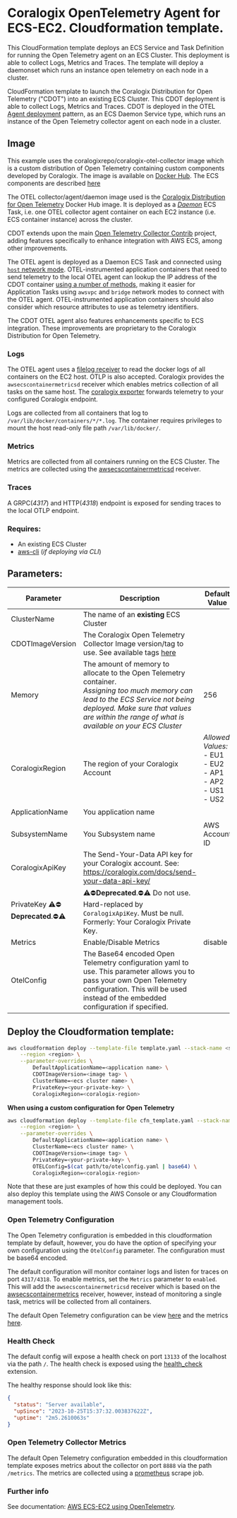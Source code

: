 # Coralogix OpenTelemetry Agent for ECS-EC2. Cloudformation template.

This CloudFormation template deploys an ECS Service and Task Definition for running the Open Telemetry agent on an ECS Cluster. This deployment is able to collect Logs, Metrics and Traces. The template will deploy a daemonset which runs an instance open telemetry on each node in a cluster.

CloudFormation template to launch the Coralogix Distribution for Open Telemetry ("CDOT") into an existing ECS Cluster. This CDOT deployment is able to collect Logs, Metrics and Traces. CDOT is deployed in the OTEL [Agent deployment](https://opentelemetry.io/docs/collector/deployment/agent/) pattern, as an ECS Daemon Service type, which runs an instance of the Open Telemetry collector agent on each node in a cluster.

## Image

<!--
'solution' vs 'example'. We are as a team already supporting this repo. What should be our actual support posture? If this repo is positioned as "supported" by CX? Then:'This solution', is more accurate than:'This example'.
-->
This example uses the coralogixrepo/coralogix-otel-collector image which is a custom distribution of Open Telemetry containing custom components developed by Coralogix. The image is available on [Docker Hub](https://hub.docker.com/r/coralogixrepo/coralogix-otel-collector). The ECS components are described [here](./components.md)

The OTEL collector/agent/daemon image used is the [Coralogix Distribution for Open Telemetry](https://hub.docker.com/r/coralogixrepo/coralogix-otel-collector) Docker Hub image. It is deployed as a [_Daemon_](https://docs.aws.amazon.com/AmazonECS/latest/developerguide/ecs_services.html#service_scheduler_daemon) ECS Task, i.e. one OTEL collector agent container on each EC2 instance (i.e. ECS container instance) across the cluster.

CDOT extends upon the main [Open Telemetry Collector Contrib](https://github.com/open-telemetry/opentelemetry-collector-contrib) project, adding features specifically to enhance integration with AWS ECS, among other improvements.

The OTEL agent is deployed as a Daemon ECS Task and connected using [```host``` network mode](https://docs.aws.amazon.com/AmazonECS/latest/bestpracticesguide/networking-networkmode-host.html). OTEL-instrumented application containers that need to send telemetry to the local OTEL agent can lookup the IP address of the CDOT container [using a number of methods](https://coralogix.com/docs/opentelemetry-using-ecs-ec2/#otel-agent-network-service-discovery), making it easier for Application Tasks using ```awsvpc``` and ```bridge``` network modes to connect with the OTEL agent. OTEL-instrumented application containers should also consider which resource attributes to use as telemetry identifiers.

The CDOT OTEL agent also features enhancements specific to ECS integration. These improvements are proprietary to the Coralogix Distribution for Open Telemetry.

### Logs

The OTEL agent uses a [filelog receiver](https://github.com/open-telemetry/opentelemetry-collector-contrib/tree/main/receiver/filereceiver) to read the docker logs of all containers on the EC2 host. OTLP is also accepted. Coralogix provides the ```awsecscontainermetricsd``` receiver which enables metrics collection of all tasks on the same host. The [coralogix exporter](https://github.com/open-telemetry/opentelemetry-collector-contrib/tree/main/exporter/coralogixexporter) forwards telemetry to your configured Coralogix endpoint.

Logs are collected from all containers that log to `/var/lib/docker/containers/*/*.log`.
The container requires privileges to mount the host read-only file path `/var/lib/docker/`.

### Metrics

Metrics are collected from all containers running on the ECS Cluster. The metrics are collected using the [awsecscontainermetricsd](./components.md#awsecscontainermetricsd) receiver.

### Traces

A GRPC(*4317*) and HTTP(*4318*) endpoint is exposed for sending traces to the local OTLP endpoint.

### Requires:

- An existing ECS Cluster
- [aws-cli]() (*if deploying via CLI*)

## Parameters:

| Parameter        | Description                                                                                                                                                                                                                          | Default Value                                                                | Required           |
|------------------|--------------------------------------------------------------------------------------------------------------------------------------------------------------------------------------------------------------------------------------|------------------------------------------------------------------------------|--------------------|
| ClusterName      | The name of an **existing** ECS Cluster                                                                                                                                                                                              |                                                                              | :heavy_check_mark: |
| CDOTImageVersion | The Coralogix Open Telemetry Collector Image version/tag to use. See available tags [here](https://hub.docker.com/r/coralogixrepo/coralogix-otel-collector/tags)                                                                     |                                                                              |                    |
| Memory           | The amount of memory to allocate to the Open Telemetry container.<br>*Assigning too much memory can lead to the ECS Service not being deployed. Make sure that values are within the range of what is available on your ECS Cluster* | 256                                                                          |                    |
| CoralogixRegion  | The region of your Coralogix Account                                                                                                                                                                                                 | *Allowed Values:* <br>- EU1<br>- EU2<br>- AP1<br>- AP2<br>- US1<br>- US2   | :heavy_check_mark: |
| ApplicationName  | You application name                                                                                                                                                                                                                 |                                                                              | :heavy_check_mark: |
| SubsystemName    | You Subsystem name                                                                                                                                                                                                                   | AWS Account ID                                                               | :heavy_check_mark: |
| CoralogixApiKey | The Send-Your-Data API key for your Coralogix account. See: https://coralogix.com/docs/send-your-data-api-key/ |                                                                              | :heavy_check_mark: |
| PrivateKey :warning::no_entry:__Deprecated__.:no_entry::warning: | :warning::no_entry:__Deprecated__.:no_entry::warning: Do not use. Hard-replaced by `CoralogixApiKey`. Must be null. Formerly: Your Coralogix Private Key. |                                                                              | :no_entry: |
| Metrics          | Enable/Disable Metrics                                                                                                                                                                                                               | disable                                                                      |                    |
| OtelConfig       | The Base64 encoded Open Telemetry configuration yaml to use. This parameter allows you to pass your own Open Telemetry configuration. This will be used instead of the embedded configuration if specified.                          |                                                                              |                    |

## Deploy the Cloudformation template:

```sh
aws cloudformation deploy --template-file template.yaml --stack-name <stack_name> \
    --region <region> \
    --parameter-overrides \
        DefaultApplicationName=<application name> \
        CDOTImageVersion=<image tag> \
        ClusterName=<ecs cluster name> \
        PrivateKey=<your-private-key> \
        CoralogixRegion=<coralogix-region>
```

**When using a custom configuration for Open Telemetry**

```sh
aws cloudformation deploy --template-file cfn_template.yaml --stack-name <stack_name> \
    --region <region> \
    --parameter-overrides \
        DefaultApplicationName=<application name> \
        ClusterName=<ecs cluster name> \
        CDOTImageVersion=<image tag> \
        PrivateKey=<your-private-key> \
        OTELConfig=$(cat path/to/otelconfig.yaml | base64) \
        CoralogixRegion=<coralogix-region>
```

Note that these are just examples of how this could be deployed. You can also deploy this template using the AWS Console or any Cloudformation management tools.

### Open Telemetry Configuration

The Open Telemetry configuration is embedded in this cloudformation template by default, however, you do have the option of specifying your own configuration using the `OtelConfig` parameter. The configuration must be base64 encoded.

The default configuration will monitor container logs and listen for traces on port `4317/4318`. To enable metrics, set the `Metrics` parameter to `enabled`. This will add the `awsecscontainermetricsd` receiver which is based on the [awsecscontainermetrics](https://github.com/open-telemetry/opentelemetry-collector-contrib/tree/main/receiver/awsecscontainermetricsreceiver) receiver, however, instead of monitoring a single task, metrics will be collected from all containers.

The default Open Telemetry configuration can be view [here](./template.yaml#L75-L161) and the metrics [here](./template.yaml#L164-L262).

### Health Check

The default config will expose a health check on port `13133` of the localhost via the path `/`. The health check is exposed using the [health_check](https://github.com/open-telemetry/opentelemetry-collector-contrib/tree/main/extension/healthcheckextension) extension.

The healthy response should look like this:

```json
{
  "status": "Server available",
  "upSince": "2023-10-25T15:37:32.003837622Z",
  "uptime": "2m5.2610063s"
}
```

### Open Telemetry Collector Metrics

The default Open Telemetry configuration embedded in this cloudformation template exposes metrics about the collector on port `8888` via the path `/metrics`. The metrics are collected using a [prometheus](https://github.com/open-telemetry/opentelemetry-collector-contrib/tree/main/receiver/prometheusreceiver) scrape job.

### Further info

See documentation: [AWS ECS-EC2 using OpenTelemetry](https://coralogix.com/docs/opentelemetry-using-ecs-ec2).
